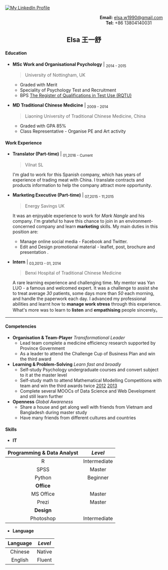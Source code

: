 [![My LinkedIn Profile](https://cdn2.hubspot.net/hub/76244/file-30458908-jpg/images/linkedin_logo_sub1.jpg)](https://cn.linkedin.com/in/elsa-wang-0ba1b2a7)

<p align="right">
<b>Email:</b> <a href="mailto:elsa.w1990@gmail.com">elsa.w1990@gmail.com</a>
<br />
<b>Tel:</b> +86 13804140031&nbsp;&nbsp;&nbsp;&nbsp;&nbsp;&nbsp;&nbsp;&nbsp;&nbsp;
</p>

<h2 align="center">
 Elsa
 王一舒
</h2>

#### Education

- __MSc Work and Organisational Psychology__ | <sub>2014 - 2015</sub>
  > University of Nottingham, UK

  * Graded with Merit
  * Speciality of Psychology Test and Recruitment
  * BPS [The Register of Qualifications in Test Use (RQTU)](https://ptc.bps.org.uk/register-qualifications-test-use-rqtu?qs=311299&ret=Wang)

- __MD Traditional Chinese Medicine__ | <sub>2009 - 2014</sub>
  > Liaoning University of Traditional Chinese Medicine, China

  * Graded with GPA 85%
  * Class Representative - Organise PE and Art activity

#### Work Experience

- __Translator (Part-time)__ | <sub>01,2016 - Current</sub>
  > Vilnat SL

  I'm glad to work for this Spanish company, which has years of experience of trading meat with China. I translate contracts and products information to help the company attract more opportunity.

- __Marketing Executive (Part-time)__ | <sub> 07,2015 - 11,2015 </sub>
  > Energy Savings UK

  It was an enjoyable experience to work for _Mark Nangle_ and his company. I'm grateful to have this chance to join in an environment-concerned company and learn __marketing__ skills. My main duties in this position are:
  - Manage online social media - Facebook and Twitter.
  - Edit and Design promotional material - leaflet, post, brochure and presentation .

- __Intern__ | <sub>03,2013 - 01, 2014</sub>
  > Benxi Hospital of Traditional Chinese Medicine

  A rare learning experience and challenging time. My mentor was Yan LUO - a famous and welcomed expert. It was a challenge to assist she to treat average _30_ patients, some days more than _50_ each morning, and handle the paperwork each day. I advanced my professional abilities and learnt how to __manage work stress__ through this experience. What's more was to learn to __listen__ and __empathising__ people sincerely。

---

#### Competencies

- __Organisation & Team-Player__
  _Transformational Leader_
  * Lead team complete a medicine efficiency research supported by Province Government
  * As a leader to attend the Challenge Cup of Business Plan  and win the third award
- __Learning & Problem-Solving__
  _Learn fast and broadly_
  * Self-study Psychology undergraduate courses and convert subject to it at the master level
  * Self-study math to attend Mathematical Modelling Competitions with team and win the third awards twice [2012](http://wenku.baidu.com/view/a14dba380912a2161479292a.html) [2013](http://www.madio.net/article-394.html)
  * Complete several MOOCs of Data Science and Web Development and still learn further
- __Openness__
  _Global Awareness_
  * Share a house and get along well with friends from Vietnam and Bangladesh during master study
  * Have many friends from different cultures and countries

#### Skills
- __IT__

| Programming & Data Analyst | _Level_   |
| :-------------: | :-------------: |
| R       | Intermediate       |
| SPSS | Master |
| Python | Beginner |
| __Office__ |
| MS Office | Master |
| Prezi | Master |
| __Design__ |
| Photoshop | Intermediate |

- __Language__

| Language | _Level_     |
| :-------------: | :-------------: |
| Chinese       | Native       |
| English  | Fluent

